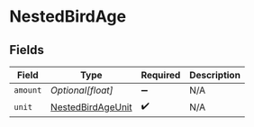 # NestedBirdAge


## Fields

| Field                                                         | Type                                                          | Required                                                      | Description                                                   |
| ------------------------------------------------------------- | ------------------------------------------------------------- | ------------------------------------------------------------- | ------------------------------------------------------------- |
| `amount`                                                      | *Optional[float]*                                             | :heavy_minus_sign:                                            | N/A                                                           |
| `unit`                                                        | [NestedBirdAgeUnit](../../models/shared/nestedbirdageunit.md) | :heavy_check_mark:                                            | N/A                                                           |